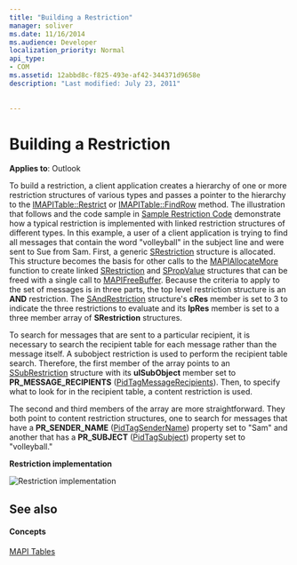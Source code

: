 ```yaml
---
title: "Building a Restriction"
manager: soliver
ms.date: 11/16/2014
ms.audience: Developer
localization_priority: Normal
api_type:
- COM
ms.assetid: 12abbd8c-f825-493e-af42-344371d9658e
description: "Last modified: July 23, 2011"
 
 
---
```


# Building a Restriction

  
  
**Applies to**: Outlook 
  
To build a restriction, a client application creates a hierarchy of one or more restriction structures of various types and passes a pointer to the hierarchy to the [IMAPITable::Restrict](imapitable-restrict.md) or [IMAPITable::FindRow](imapitable-findrow.md) method. The illustration that follows and the code sample in [Sample Restriction Code](sample-restriction-code.md) demonstrate how a typical restriction is implemented with linked restriction structures of different types. In this example, a user of a client application is trying to find all messages that contain the word "volleyball" in the subject line and were sent to Sue from Sam. First, a generic [SRestriction](srestriction.md) structure is allocated. This structure becomes the basis for other calls to the [MAPIAllocateMore](mapiallocatemore.md) function to create linked [SRestriction](srestriction.md) and [SPropValue](spropvalue.md) structures that can be freed with a single call to [MAPIFreeBuffer](mapifreebuffer.md). Because the criteria to apply to the set of messages is in three parts, the top level restriction structure is an **AND** restriction. The [SAndRestriction](sandrestriction.md) structure's **cRes** member is set to 3 to indicate the three restrictions to evaluate and its **lpRes** member is set to a three member array of **SRestriction** structures. 
  
To search for messages that are sent to a particular recipient, it is necessary to search the recipient table for each message rather than the message itself. A subobject restriction is used to perform the recipient table search. Therefore, the first member of the array points to an [SSubRestriction](ssubrestriction.md) structure with its **ulSubObject** member set to **PR_MESSAGE_RECIPIENTS** ([PidTagMessageRecipients](pidtagmessagerecipients-canonical-property.md)). Then, to specify what to look for in the recipient table, a content restriction is used. 
  
The second and third members of the array are more straightforward. They both point to content restriction structures, one to search for messages that have a **PR_SENDER_NAME** ([PidTagSenderName](pidtagsendername-canonical-property.md)) property set to "Sam" and another that has a **PR_SUBJECT** ([PidTagSubject](pidtagsubject-canonical-property.md)) property set to "volleyball."
  
 **Restriction implementation**
  
![Restriction implementation](media/amapi_61.gif)
  
## See also

#### Concepts

[MAPI Tables](mapi-tables.md)

